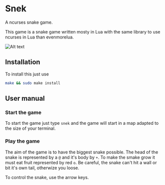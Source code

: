 ﻿# Snek
A ncurses snake game.

This game is a snake game written mosty in Lua with the same library to use ncurses in Lua than evenmorelua.

![Alt text](https://i.imgur.com/Dj0UZdp.png "Reading a file")

## Installation
To install this just use
```bash
make && sudo make install
```

## User manual

### Start the game
To start the game just type `snek` and the game will start in a map adapted to the size of your terminal.

### Play the game
The aim of the game is to have the biggest snake possible. The head of the snake is represented by a `@` and it's body by `+`. To make the smake grow it must eat fruit represented by red `o`. Be careful, the snake can't hit a wall or bit it's own tail, otherwize you loose.

To control the snake, use the arrow keys.

